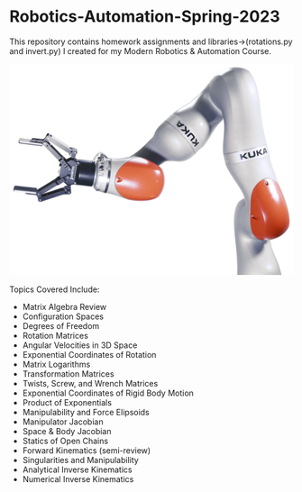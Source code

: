 # Robotics-Automation-Spring-2023
This repository contains homework assignments and libraries->(rotations.py and invert.py) I created for my Modern Robotics &amp; Automation Course.

![Project Image](2F140_sur_KUKA.png)  

Topics Covered Include:

- Matrix Algebra Review
- Configuration Spaces
- Degrees of Freedom
- Rotation Matrices
- Angular Velocities in 3D Space
- Exponential Coordinates of Rotation
- Matrix Logarithms
- Transformation Matrices
- Twists, Screw, and Wrench Matrices
- Exponential Coordinates of Rigid Body Motion
- Product of Exponentials
- Manipulability and Force Elipsoids
- Manipulator Jacobian
- Space & Body Jacobian
- Statics of Open Chains
- Forward Kinematics (semi-review)
- Singularities and Manipulability
- Analytical Inverse Kinematics
- Numerical Inverse Kinematics
